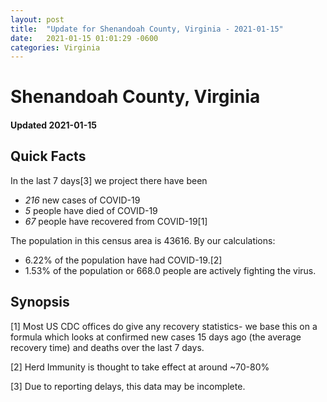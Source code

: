 ```yaml
---
layout: post
title:  "Update for Shenandoah County, Virginia - 2021-01-15"
date:   2021-01-15 01:01:29 -0600
categories: Virginia
---
```


# Shenandoah County, Virginia
#### Updated 2021-01-15

## Quick Facts

In the last 7 days[3] we project there have been
- *216* new cases of COVID-19
- *5* people have died of COVID-19
- *67* people have recovered from COVID-19[1]

The population in this census area is 43616. By our calculations:
- 6.22% of the population have had COVID-19.[2]
- 1.53% of the population or 668.0 people are actively fighting the virus.

## Synopsis




[1] Most US CDC offices do give any recovery statistics- we base this on a formula which looks at confirmed new cases
15 days ago (the average recovery time) and deaths over the last 7 days.

[2] Herd Immunity is thought to take effect at around ~70-80%

[3] Due to reporting delays, this data may be incomplete.
 
    